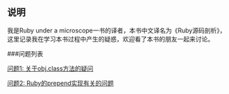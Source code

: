## 说明

我是Ruby under a microscope一书的译者，本书中文译名为《Ruby源码剖析》，这里记录我在学习本书过程中产生的疑惑，欢迎看了本书的朋友一起来讨论。

###问题列表

[问题1: 关于obj.class方法的疑问](C5/about_obj_class.md)

[问题2: Ruby的prepend实现有关的问题](C6/prepend.md)

